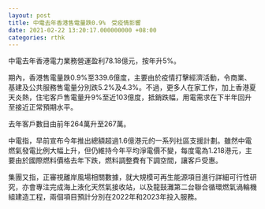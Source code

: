 ```yaml
---
layout: post
title: 中電去年香港售電量跌0.9%　受疫情影響
date: 2021-02-22 13:20:17.000000000 +08:00
categories: rthk
---
```


中電去年香港電力業務營運盈利78.18億元，按年升5%。

期內，香港售電量跌0.9%至339.6億度，主要由於疫情打擊經濟活動，令商業、基建及公共服務售電量分別跌5.2%及4.3%。不過，更多人在家工作，加上香港夏天炎熱，住宅客戶售電量升9%至近103億度，抵銷跌幅，用電需求在下半年回升至接近正常預期水平。

去年客戶數目由前年264萬升至267萬。

中電指，早前宣布今年推出總額超過1.6億港元的一系列社區支援計劃。雖然中電燃氣發電比例大幅上升，但仍維持今年平均淨電價不變，每度電為1.218港元，主要由於國際燃料價格去年下跌，燃料調整費有下調空間，讓客戶受惠。

集團又指，正審視離岸風場相關數據，就大規模可再生能源項目進行詳細可行性研究，亦會專注完成海上液化天然氣接收站，以及龍鼓灘第二台聯合循環燃氣渦輪機組建造工程，兩個項目預計分別在2022年和2023年投入服務。
